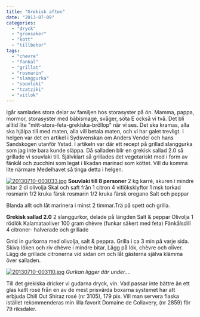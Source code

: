 ```yaml
---
title: "Grekisk afton"
date: "2013-07-09"
categories: 
  - "dryck"
  - "gronsaker"
  - "kott"
  - "tillbehor"
tags: 
  - "chevre"
  - "fankal"
  - "grillat"
  - "rosmarin"
  - "slanggurka"
  - "souvlaki"
  - "tzatziki"
  - "vitlok"
---
```


Igår samlades stora delar av familjen hos storasyster på ön. Mamma, pappa, mormor, storasyster med bäbismage, svåger, söta E också vi två. Det bli alltid lite "mitt-stora-feta-grekiska-bröllop" när vi ses. Det ska kramas, alla ska hjälpa till med maten, alla vill betala maten, och vi har galet trevligt. I helgen var det en artikel i Sydsvenskan om Anders Vendel och hans Sandskogen utanför Ystad. I artikeln var där ett recept på grillad slanggurka som jag inte bara kunde släppa. Då salladen blir en grekisk sallad 2.0 så grillade vi souvlaki till. Självklart så grillades det vegetariskt med i form av fänkål och zucchini som legat i likadan marinad som köttet. Vill du komma lite närmare Medelhavet så tinga detta i helgen.

[![20130710-003033.jpg](images/20130710-003033.jpg)](http://import.local/wp-content/uploads/2013/07/20130710-003033.jpg) **Souvlaki till 8 personer** 2 kg karré, skuren i mindre bitar 2 dl olivolja Skal och saft från 1 citron 4 vitlöksklyftor 1 msk torkad rosmarin 1/2 kruka färsk rosmarin 1/2 kruka färsk oregano Salt och peppar

Blanda allt och låt marinera i minst 2 timmar.Trä på spett och grilla.

**Grekisk sallad 2.0** 2 slanggurkor, delade på längden Salt & peppar Olivolja 1 rödlök Kalamataoliver 100 gram chèvre (funkar säkert med feta) Fänkålsdill 4 citroner- halverade och grillade

Gnid in gurkorna med olivolja, salt & peppra. Grilla i ca 3 min på varje sida. Skiva löken och riv chèvre i mindre bitar. Lägg på lök, chèvre och oliver. Lägg de grillade citronerna vid sidan om och låt gästerna själva klämma över salladen.

[![20130710-003110.jpg](images/20130710-003110.jpg)](http://import.local/wp-content/uploads/2013/07/20130710-003110.jpg) _Gurkan ligger där under...._

Till det grekiska dricker vi gudarna dryck, vin. Vad passar inte bättre än ett glas kallt rosé från en av de mest prisvärda boxarna systemet har att erbjuda Chill Out Shiraz rosé (nr 3105), 179 pix. Vill man servera flaska istället rekommenderas min lilla favorit Domaine de Collavery, (nr 2859) för 79 riksdaler.
